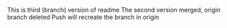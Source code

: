 This is third (branch) version of readme
The second version merged, origin branch deleted
Push will recreate the branch in origin
